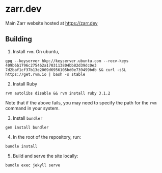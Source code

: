 # zarr.dev

Main Zarr website hosted at https://zarr.dev

## Building

1. Install `rvm`. On ubuntu,

```
gpg --keyserver hkp://keyserver.ubuntu.com --recv-keys 409b6b1796c275462a1703113804bb82d39dc0e3 7d2baf1cf37b13e2069d6956105bd0e739499bdb && curl -sSL https://get.rvm.io | bash -s stable
```

2. Install Ruby
```
rvm autolibs disable && rvm install ruby 3.1.2
```

Note that if the above fails, you may need to specify the path for the `rvm` command in your system.

3. Install `bundler`

```
gem install bundler
```

4. In the root of the repository, run:

```
bundle install
```

5. Build and serve the site locally:

```
bundle exec jekyll serve
```
